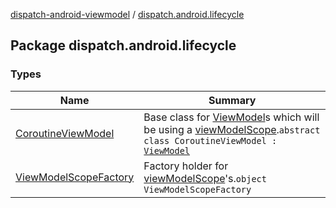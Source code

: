 [dispatch-android-viewmodel](../index.md) / [dispatch.android.lifecycle](./index.md)

## Package dispatch.android.lifecycle

### Types

| Name | Summary |
|---|---|
| [CoroutineViewModel](-coroutine-view-model/index.md) | Base class for [ViewModel](https://developer.android.com/reference/androidx/androidx/lifecycle/ViewModel.html)s which will be using a [viewModelScope](-coroutine-view-model/view-model-scope.md).`abstract class CoroutineViewModel : `[`ViewModel`](https://developer.android.com/reference/androidx/androidx/lifecycle/ViewModel.html) |
| [ViewModelScopeFactory](-view-model-scope-factory/index.md) | Factory holder for [viewModelScope](-coroutine-view-model/view-model-scope.md)'s.`object ViewModelScopeFactory` |
